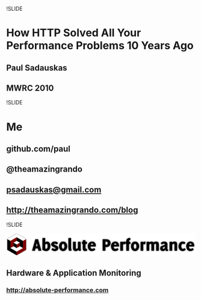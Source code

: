 !SLIDE 

# How HTTP Solved All Your Performance Problems 10 Years Ago
## Paul Sadauskas
## MWRC 2010

!SLIDE 

# Me

## github.com/paul
## @theamazingrando
## psadauskas@gmail.com
## http://theamazingrando.com/blog

!SLIDE

![Absolute Performance, Inc](api.png)

## Hardware & Application Monitoring
### http://absolute-performance.com

